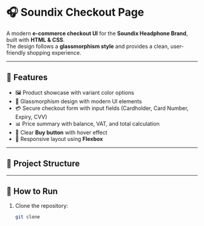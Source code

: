 # 🎧 Soundix Checkout Page  

A modern **e-commerce checkout UI** for the **Soundix Headphone Brand**, built with **HTML & CSS**.  
The design follows a **glassmorphism style** and provides a clean, user-friendly shopping experience.  

---

## 📌 Features  
- 🖼️ Product showcase with variant color options  
- 🎨 Glassmorphism design with modern UI elements  
- 💳 Secure checkout form with input fields (Cardholder, Card Number, Expiry, CVV)  
- 📊 Price summary with balance, VAT, and total calculation  
- 🔘 Clear **Buy button** with hover effect  
- 📱 Responsive layout using **Flexbox**  

---

## 📂 Project Structure  

---

## 🚀 How to Run  
1. Clone the repository:  
   ```bash
   git clone 
